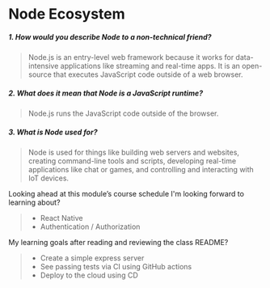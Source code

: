# Node Ecosystem 

##### 1. How would you describe Node to a non-technical friend?

> Node.js is an entry-level web framework because it works for data-intensive applications like streaming and real-time apps. It is an open-source that executes JavaScript code outside of a web browser.

##### 2. What does it mean that Node is a JavaScript runtime?

> Node.js runs the JavaScript code outside of the browser. 

##### 3. What is Node used for?

> Node is used for things like building web servers and websites, creating command-line tools and scripts, developing real-time applications like chat or games, and controlling and interacting with IoT devices.

Looking ahead at this module’s course schedule I'm looking forward to learning about?

> * React Native
> * Authentication / Authorization


My learning goals after reading and reviewing the class README?

> * Create a simple express server
> * See passing tests via CI using GitHub actions
> * Deploy to the cloud using CD 
